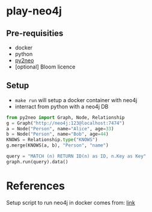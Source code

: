 # play-neo4j

## Pre-requisities
- docker
- python
- [py2neo](https://py2neo.org/2021.0/)
- [optional] Bloom licence

## Setup

- `make run` will setup a docker container with neo4j
- interract from python with a neo4j DB
```python
from py2neo import Graph, Node, Relationship
g = Graph("http://neo4j:123@localhost:7474")
a = Node("Person", name="Alice", age=33)
b = Node("Person", name="Bob", age=44)
KNOWS = Relationship.type("KNOWS")
g.merge(KNOWS(a, b), "Person", "name")

query = "MATCH (n) RETURN ID(n) as ID, n.Key as Key"
graph.run(query).data()
```

# References

Setup script to run neo4j in docker comes from: [link](https://gist.github.com/sarmbruster/883e405cf8db04c9a3179d5dc9f300b3)

